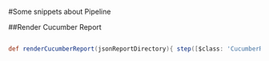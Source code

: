 #Some snippets about Pipeline

##Render Cucumber Report

```groovy

def renderCucumberReport(jsonReportDirectory){ step([$class: 'CucumberReportPublisher',    fileExcludePattern: '',    fileIncludePattern: '**/*.json',    ignoreFailedTests: false,    jenkinsBasePath: '',    jsonReportDirectory: jsonReportDirectory,    missingFails: false,    parallelTesting: false,    pendingFails: false,    skippedFails: false,    undefinedFails: false])}

```
